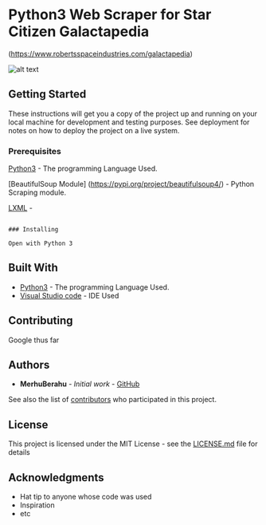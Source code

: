 # Python3 Web Scraper for Star Citizen Galactapedia

(https://www.robertsspaceindustries.com/galactapedia)


![alt text](https://i.imgur.com/Vq33vt5.png)



## Getting Started

These instructions will get you a copy of the project up and running on your local machine for development and testing purposes. See deployment for notes on how to deploy the project on a live system.

### Prerequisites

[Python3](https://www.python.org/) - The programming Language Used.

[BeautifulSoup Module] (https://pypi.org/project/beautifulsoup4/) - Python Scraping module.

[LXML](https://pypi.org/project/lxml/) - 


```

### Installing

Open with Python 3

```


## Built With

* [Python3](https://www.python.org/) - The programming Language Used.
* [Visual Studio code](https://code.visualstudio.com/) - IDE Used

## Contributing

Google thus far


## Authors

* **MerhuBerahu** - *Initial work* - [GitHub](https://github.com/MerhuBerahu)

See also the list of [contributors](https://github.com/MerhuBerahu/Python-RPG/graphs/contributors) who participated in this project.

## License

This project is licensed under the MIT License - see the [LICENSE.md](LICENSE.md) file for details

## Acknowledgments

* Hat tip to anyone whose code was used
* Inspiration
* etc
